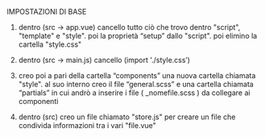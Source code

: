 IMPOSTAZIONI DI BASE

1. dentro (src -> app.vue) cancello tutto ciò che trovo dentro "script", "template" e "style". poi la proprietà “setup” dallo "script". poi elimino la cartella "style.css"

2. dentro (src -> main.js) cancello (import './style.css’)

3. creo poi a pari della cartella “components” una nuova cartella chiamata "style". al suo interno creo il file “general.scss” e una cartella chiamata “partials” in cui andrò a inserire i file ( _nomefile.scss ) da collegare ai componenti 

4. dentro (src) creo un file chiamato "store.js" per creare un file che condivida informazioni tra i vari "file.vue"